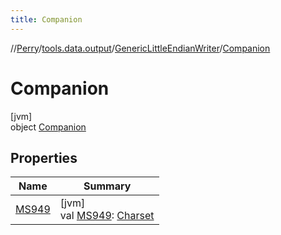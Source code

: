 ```yaml
---
title: Companion
---
```

//[Perry](../../../../index.html)/[tools.data.output](../../index.html)/[GenericLittleEndianWriter](../index.html)/[Companion](index.html)



# Companion



[jvm]\
object [Companion](index.html)



## Properties


| Name | Summary |
|---|---|
| [MS949](-m-s949.html) | [jvm]<br>val [MS949](-m-s949.html): [Charset](https://docs.oracle.com/javase/8/docs/api/java/nio/charset/Charset.html) |

